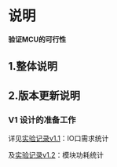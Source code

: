 # 说明

**验证MCU的可行性**

## 1.整体说明



## 2.版本更新说明

### V1 设计的准备工作

详见[实验记录v1.1](2_实验记录\v1_20240817\README1.md)：IO口需求统计

及[实验记录v1.2](2_实验记录\v1_20240817\README2.md)：模块功耗统计
